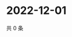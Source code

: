 # 2022-12-01

共 0 条

<!-- BEGIN WEIBO -->
<!-- 最后更新时间 Thu Dec 01 2022 18:16:39 GMT+0800 (China Standard Time) -->

<!-- END WEIBO -->
